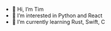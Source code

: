 - 👋 Hi, I’m Tim
- 👀 I’m interested in Python and React
- 🌱 I’m currently learning Rust, Swift, C

<!---
tym21/tym21 is a ✨ special ✨ repository because its `README.md` (this file) appears on your GitHub profile.
You can click the Preview link to take a look at your changes.
--->
